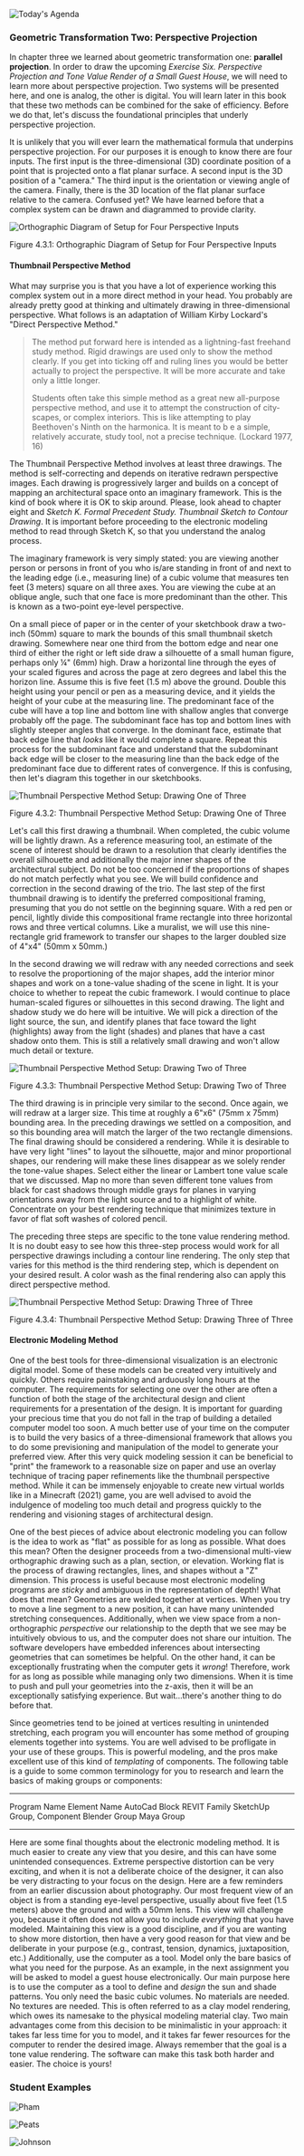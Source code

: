 ![Today's Agenda](images/230213-4_061.png)

### Geometric Transformation Two: Perspective Projection

In chapter three we learned about geometric transformation one:
**parallel projection**. In order to draw the upcoming *Exercise Six.
Perspective Projection and Tone Value Render of a Small Guest House*, we
will need to learn more about perspective projection. Two systems will
be presented here, and one is analog, the other is digital. You will
learn later in this book that these two methods can be combined for the
sake of efficiency. Before we do that, let's discuss the foundational
principles that underly perspective projection.

It is unlikely that you will ever learn the mathematical formula that
underpins perspective projection. For our purposes it is enough to know
there are four inputs. The first input is the three-dimensional (3D)
coordinate position of a point that is projected onto a flat planar
surface. A second input is the 3D position of a "camera." The third
input is the orientation or viewing angle of the camera. Finally, there
is the 3D location of the flat planar surface relative to the camera.
Confused yet? We have learned before that a complex system can be drawn
and diagrammed to provide clarity.

![Orthographic Diagram of Setup for Four Perspective Inputs](images/04031_orthoDiagramPerspective.png)

Figure 4.3.1: Orthographic Diagram of Setup for Four Perspective Inputs

#### Thumbnail Perspective Method

What may surprise you is that you have a lot of experience working this
complex system out in a more direct method in your head. You probably
are already pretty good at thinking and ultimately drawing in
three-dimensional perspective. What follows is an adaptation of William
Kirby Lockard's "Direct Perspective Method."

> The method put forward here is intended as a lightning-fast freehand
> study method. Rigid drawings are used only to show the method clearly.
> If you get into ticking off and ruling lines you would be better
> actually to project the perspective. It will be more accurate and take
> only a little longer.
>
> Students often take this simple method as a great new all-purpose
> perspective method, and use it to attempt the construction of
> city-scapes, or complex interiors. This is like attempting to play
> Beethoven's Ninth on the harmonica. It is meant to b e a simple,
> relatively accurate, study tool, not a precise technique. (Lockard
> 1977, 16)

The Thumbnail Perspective Method involves at least three drawings. The
method is self-correcting and depends on iterative redrawn perspective
images. Each drawing is progressively larger and builds on a concept of
mapping an architectural space onto an imaginary framework. This is the
kind of book where it is OK to skip around. Please, look ahead to
chapter eight and *Sketch K. Formal Precedent Study. Thumbnail Sketch to
Contour Drawing*. It is important before proceeding to the electronic
modeling method to read through Sketch K, so that you understand the
analog process.

The imaginary framework is very simply stated: you are viewing another
person or persons in front of you who is/are standing in front of and
next to the leading edge (i.e., measuring line) of a cubic volume that
measures ten feet (3 meters) square on all three axes. You are viewing
the cube at an oblique angle, such that one face is more predominant
than the other. This is known as a two-point eye-level perspective.

On a small piece of paper or in the center of your sketchbook draw a
two-inch (50mm) square to mark the bounds of this small thumbnail sketch
drawing. Somewhere near one third from the bottom edge and near one
third of either the right or left side draw a silhouette of a small
human figure, perhaps only ¼" (6mm) high. Draw a horizontal line through
the eyes of your scaled figures and across the page at zero degrees and
label this the horizon line. Assume this is five feet (1.5 m) above the
ground. Double this height using your pencil or pen as a measuring
device, and it yields the height of your cube at the measuring line. The
predominant face of the cube will have a top line and bottom line with
shallow angles that converge probably off the page. The subdominant face
has top and bottom lines with slightly steeper angles that converge. In
the dominant face, estimate that back edge line that *looks* like it
would complete a square. Repeat this process for the subdominant face
and understand that the subdominant back edge will be closer to the
measuring line than the back edge of the predominant face due to
different rates of convergence. If this is confusing, then let's diagram
this together in our sketchbooks.

![Thumbnail Perspective Method Setup: Drawing One of Three](images/04032_thumbPerspOne.png)

Figure 4.3.2: Thumbnail Perspective Method Setup: Drawing One of Three

Let's call this first drawing a thumbnail. When completed, the cubic
volume will be lightly drawn. As a reference measuring tool, an estimate
of the scene of interest should be drawn to a resolution that clearly
identifies the overall silhouette and additionally the major inner
shapes of the architectural subject. Do not be too concerned if the
proportions of shapes do not match perfectly what you see. We will build
confidence and correction in the second drawing of the trio. The last
step of the first thumbnail drawing is to identify the preferred
compositional framing, presuming that you do not settle on the beginning
square. With a red pen or pencil, lightly divide this compositional
frame rectangle into three horizontal rows and three vertical columns.
Like a muralist, we will use this nine-rectangle grid framework to
transfer our shapes to the larger doubled size of 4"x4" (50mm x 50mm.)

In the second drawing we will redraw with any needed corrections and
seek to resolve the proportioning of the major shapes, add the interior
minor shapes and work on a tone-value shading of the scene in light. It
is your choice to whether to repeat the cubic framework. I would
continue to place human-scaled figures or silhouettes in this second
drawing. The light and shadow study we do here will be intuitive. We
will pick a direction of the light source, the sun, and identify planes
that face toward the light (highlights) away from the light (shades) and
planes that have a cast shadow onto them. This is still a relatively
small drawing and won't allow much detail or texture.

![Thumbnail Perspective Method Setup: Drawing Two of Three](images/04033_thumbPerspTwo.png)

Figure 4.3.3: Thumbnail Perspective Method Setup: Drawing Two of Three

The third drawing is in principle very similar to the second. Once
again, we will redraw at a larger size. This time at roughly a 6"x6"
(75mm x 75mm) bounding area. In the preceding drawings we settled on a
composition, and so this bounding area will match the larger of the two
rectangle dimensions. The final drawing should be considered a
rendering. While it is desirable to have very light "lines" to layout
the silhouette, major and minor proportional shapes, our rendering will
make these lines disappear as we solely render the tone-value shapes.
Select either the linear or Lambert tone value scale that we discussed.
Map no more than seven different tone values from black for cast shadows
through middle grays for planes in varying orientations away from the
light source and to a highlight of white. Concentrate on your best
rendering technique that minimizes texture in favor of flat soft washes
of colored pencil.

The preceding three steps are specific to the tone value rendering
method. It is no doubt easy to see how this three-step process would
work for all perspective drawings including a contour line rendering.
The only step that varies for this method is the third rendering step,
which is dependent on your desired result. A color wash as the final
rendering also can apply this direct perspective method.

![Thumbnail Perspective Method Setup: Drawing Three of Three](images/04034_thumbPerspThree.png)

Figure 4.3.4: Thumbnail Perspective Method Setup: Drawing Three of Three

#### Electronic Modeling Method

One of the best tools for three-dimensional visualization is an
electronic digital model. Some of these models can be created very
intuitively and quickly. Others require painstaking and arduously long
hours at the computer. The requirements for selecting one over the other
are often a function of both the stage of the architectural design and
client requirements for a presentation of the design. It is important
for guarding your precious time that you do not fall in the trap of
building a detailed computer model too soon. A much better use of your
time on the computer is to build the very basics of a three-dimensional
framework that allows you to do some previsioning and manipulation of
the model to generate your preferred view. After this very quick
modeling session it can be beneficial to "print" the framework to a
reasonable size on paper and use an overlay technique of tracing paper
refinements like the thumbnail perspective method. While it can be
immensely enjoyable to create new virtual worlds like in a Minecraft
(2021) game, you are well advised to avoid the indulgence of modeling
too much detail and progress quickly to the rendering and visioning
stages of architectural design.

One of the best pieces of advice about electronic modeling you can
follow is the idea to work as "flat" as possible for as long as
possible. What does this mean? Often the designer proceeds from a
two-dimensional multi-view orthographic drawing such as a plan, section,
or elevation. Working flat is the process of drawing rectangles, lines,
and shapes without a "Z" dimension. This process is useful because most
electronic modeling programs are *sticky* and ambiguous in the
representation of depth! What does that mean? Geometries are welded
together at vertices. When you try to move a line segment to a new
position, it can have many unintended stretching consequences.
Additionally, when we view space from a non-orthographic *perspective*
our relationship to the depth that we see may be intuitively obvious to
us, and the computer does not share our intuition. The software
developers have embedded inferences about intersecting geometries that
can sometimes be helpful. On the other hand, it can be exceptionally
frustrating when the computer gets it *wrong*! Therefore, work for as
long as possible while managing only two dimensions. When it is time to
push and pull your geometries into the z-axis, then it will be an
exceptionally satisfying experience. But wait...there's another thing to
do before that.

Since geometries tend to be joined at vertices resulting in unintended
stretching, each program you will encounter has some method of grouping
elements together into systems. You are well advised to be profligate in
your use of these groups. This is powerful modeling, and the pros make
excellent use of this kind of *templating* of components. The following
table is a guide to some common terminology for you to research and
learn the basics of making groups or components:

  -------------- ------------------
  Program Name   Element Name
  AutoCad        Block
  REVIT          Family
  SketchUp       Group, Component
  Blender        Group
  Maya           Group
  -------------- ------------------

Here are some final thoughts about the electronic modeling method. It is
much easier to create any view that you desire, and this can have some
unintended consequences. Extreme perspective distortion can be very
exciting, and when it is not a deliberate choice of the designer, it can
also be very distracting to your focus on the design. Here are a few
reminders from an earlier discussion about photography. Our most
frequent view of an object is from a standing eye-level perspective,
usually about five feet (1.5 meters) above the ground and with a 50mm
lens. This view will challenge you, because it often does not allow you
to include *everything* that you have modeled. Maintaining this view is
a good discipline, and if you are wanting to show more distortion, then
have a very good reason for that view and be deliberate in your purpose
(e.g., contrast, tension, dynamics, juxtaposition, etc.) Additionally,
use the computer as a tool. Model only the bare basics of what you need
for the purpose. As an example, in the next assignment you will be asked
to model a guest house electronically. Our main purpose here is to use
the computer as a tool to define and *design* the sun and shade
patterns. You only need the basic cubic volumes. No materials are
needed. No textures are needed. This is often referred to as a clay
model rendering, which owes its namesake to the physical modeling
material clay. Two main advantages come from this decision to be
minimalistic in your approach: it takes far less time for you to model,
and it takes far fewer resources for the computer to render the desired
image. Always remember that the goal is a tone value rendering. The
software can make this task both harder and easier. The choice is yours!

### Student Examples

![Pham](images/Ex5_phamT.png)

![Peats](images/Ex5_peatsA.png)

![Johnson](images/EX5_johns6d44.png)
